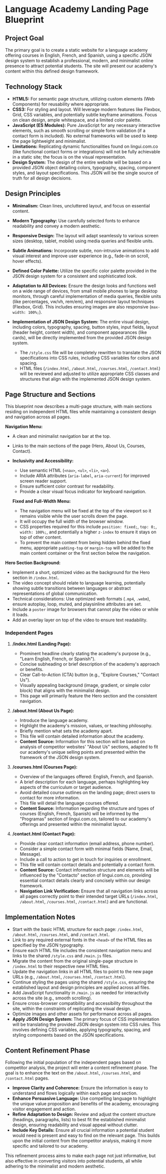 # Language Academy Landing Page Blueprint

## Project Goal
The primary goal is to create a static website for a language academy offering courses in English, French, and Spanish, using a specific JSON design system to establish a professional, modern, and minimalist online presence to attract potential students. The site will present our academy's content within this defined design framework.

## Technology Stack

*   **HTML5:** For semantic page structure, utilizing custom elements (Web Components) for reusability where appropriate.
*   **CSS3:** For styling and layout. Will leverage modern features like Flexbox, Grid, CSS variables, and potentially subtle keyframe animations. Focus on clean design, ample whitespace, and a limited color palette.
*   **JavaScript (ES Modules):** Pure JavaScript for any necessary interactive elements, such as smooth scrolling or simple form validation (if a contact form is included). No external frameworks will be used to keep the page lightweight and minimalist.
*   **Limitations:** Replicating dynamic functionalities found on lingui.com.co (like functional contact forms or integrations) will not be fully achievable in a static site; the focus is on the visual representation.
*   **Design System:** The design of the entire website will be based on a provided JSON object detailing colors, typography, spacing, component styles, and layout specifications. This JSON will be the single source of truth for all design decisions.

## Design Principles
*   **Minimalism:** Clean lines, uncluttered layout, and focus on essential content.
*   **Modern Typography:** Use carefully selected fonts to enhance readability and convey a modern aesthetic.
*   **Responsive Design:** The layout will adapt seamlessly to various screen sizes (desktop, tablet, mobile) using media queries and flexible units.
*   **Subtle Animations:** Incorporate subtle, non-intrusive animations to add visual interest and improve user experience (e.g., fade-in on scroll, hover effects).
*   **Defined Color Palette:** Utilize the specific color palette provided in the JSON design system for a consistent and sophisticated look.
*   **Adaptation to All Devices:** Ensure the design looks and functions well on a wide range of devices, from small mobile phones to large desktop monitors, through careful implementation of media queries, flexible units (like percentages, vw/vh, rem/em), and responsive layout techniques (Flexbox, Grid). This includes ensuring images are also responsive (`max-width: 100%;`).

*   **Implementation of JSON Design System:** The entire visual design, including colors, typography, spacing, button styles, input fields, layout (header height, content width), and component appearances (like cards), will be directly implemented from the provided JSON design system.
    *   The `/style.css` file will be completely rewritten to translate the JSON specifications into CSS rules, including CSS variables for colors and spacing.
    *   HTML files (`/index.html`, `/about.html`, `/courses.html`, `/contact.html`) will be reviewed and adjusted to utilize appropriate CSS classes and structures that align with the implemented JSON design system.

## Page Structure and Sections
This blueprint now describes a multi-page structure, with main sections residing on independent HTML files while maintaining a consistent design and navigation across all pages.

**Navigation Menu:**
*   A clean and minimalist navigation bar at the top.
*   Links to the main sections of the page (Hero, About Us, Courses, Contact).
*   **Inclusivity and Accessibility:**
    *   Use semantic HTML (`<nav>`, `<ul>`, `<li>`, `<a>`).
    *   Include ARIA attributes (`aria-label`, `aria-current`) for improved screen reader support.
    *   Ensure sufficient color contrast for readability.
    *   Provide a clear visual focus indicator for keyboard navigation.

    **Fixed and Full-Width Menu:**
    *   The navigation menu will be fixed at the top of the viewport so it remains visible while the user scrolls down the page.
    *   It will occupy the full width of the browser window.
    *   CSS properties required for this include `position: fixed;`, `top: 0;`, `width: 100%;`, and potentially a higher `z-index` to ensure it stays on top of other content.
    *   To prevent the main content from being hidden behind the fixed menu, appropriate `padding-top` or `margin-top` will be added to the main content container or the first section below the navigation.


**Hero Section Background:**
*   Implement a short, optimized video as the background for the Hero section in `/index.html`.
*   The video concept should relate to language learning, potentially showing subtle transitions between languages or abstract representations of global communication.
*   Technical considerations: Use optimized web formats (`.mp4`, `.webm`), ensure autoplay, loop, muted, and playsinline attributes are set.
*   Include a `poster` image for browsers that cannot play the video or while it loads.
*   Add an overlay layer on top of the video to ensure text readability.


### Independent Pages

1.  **/index.html (Landing Page):**
    *   Prominent headline clearly stating the academy's purpose (e.g., "Learn English, French, or Spanish").
    *   Concise subheading or brief description of the academy's approach or benefits.
    *   Clear Call-to-Action (CTA) button (e.g., "Explore Courses," "Contact Us").
    *   Visually appealing background (image, gradient, or simple color block) that aligns with the minimalist design.
    *   This page will primarily feature the Hero section and the consistent navigation.

2.  **/about.html (About Us Page):**
    *   Introduce the language academy.
    *   Highlight the academy's mission, values, or teaching philosophy.
    *   Briefly mention what sets the academy apart.
    *   This file will contain detailed information about the academy.
    *   **Content Source:** Information for this section will be based on analysis of competitor websites' "About Us" sections, adapted to fit our academy's unique selling points and presented within the framework of the JSON design system.

3.  **/courses.html (Courses Page):**
    *   Overview of the languages offered: English, French, and Spanish.
    *   A brief description for each language, perhaps highlighting key aspects of the curriculum or target audience.
    *   Avoid detailed course outlines on the landing page; direct users to contact for more information.
    *   This file will detail the language courses offered.
    *   **Content Source:** Information regarding the structure and types of courses (English, French, Spanish) will be informed by the "Programas" section of lingui.com.co, tailored to our academy's offerings and presented within the minimalist layout.

4.  **/contact.html (Contact Page):**
    *   Provide clear contact information (email address, phone number).
    *   Consider a simple contact form with minimal fields (Name, Email, Message).
    *   Include a call to action to get in touch for inquiries or enrollment.
    *   This file will contain contact details and potentially a contact form.
    *   **Content Source:** Contact information structure and elements will be influenced by the "Contacto" section of lingui.com.co, providing essential contact details clearly and concisely within our design framework.
    *   **Navigation Link Verification:** Ensure that all navigation links across all pages correctly point to their intended target URLs (`/index.html`, `/about.html`, `/courses.html`, `/contact.html`) and are functional.
## Implementation Notes
*   Start with the basic HTML structure for each page: `/index.html`, `/about.html`, `/courses.html`, and `/contact.html`.
*   Link to any required external fonts in the `<head>` of the HTML files as specified by the JSON typography.
*   Ensure each HTML file includes the consistent navigation menu and links to the shared `/style.css` and `/main.js` files.
*   Migrate the content from the original single-page structure in `/index.html` to their respective new HTML files.
*   Update the navigation links in all HTML files to point to the new page URLs (e.g., `/about.html`, `/courses.html`, `/contact.html`).
*   Continue styling the pages using the shared `/style.css`, ensuring the established layout and design principles are applied across all files.
*   Add JavaScript functionality in `/main.js` as needed for interactivity across the site (e.g., smooth scrolling).
*   Ensure cross-browser compatibility and accessibility throughout the site, within the constraints of replicating the visual design.
*   Optimize images and other assets for performance across all pages.
*   **Apply JSON Design System:** The primary focus of CSS implementation will be translating the provided JSON design system into CSS rules. This involves defining CSS variables, applying typography, spacing, and styling components based on the JSON specifications.
## Content Refinement Phase

Following the initial population of the independent pages based on competitor analysis, the project will enter a content refinement phase. The goal is to enhance the text on the `/about.html`, `/courses.html`, and `/contact.html` pages.

*   **Improve Clarity and Coherence:** Ensure the information is easy to understand and flows logically within each page and section.
*   **Enhance Persuasive Language:** Use compelling language to highlight the unique value proposition and benefits of the academy, encouraging visitor engagement and action.
*   **Refine Adaptation to Design:** Review and adjust the content structure (headings, paragraphs, lists) to best fit the established minimalist design, ensuring readability and visual appeal without clutter.
*   **Include Key Details:** Ensure all crucial information a potential student would need is present and easy to find on the relevant page. This builds upon the initial content from the competitor analysis, making it more specific and tailored to our academy.

This refinement process aims to make each page not just informative, but also effective in converting visitors into potential students, all while adhering to the minimalist and modern aesthetic.